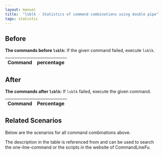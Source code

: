 ```yaml
---
layout: manual
title:  "lsblk - Statistics of command combinations using double pipe"
tags: statistic
---
```


## Before

__The commands before `lsblk`:__ If the given command failed, execute `lsblk`.

| Command | percentage |
|--------|--------|



## After

__The commands after `lsblk`:__ If `lsblk` failed, execute the given command.

| Command | Percentage | 
|-------|--------|



## Related Scenarios

Below are the scenarios for all command combinations above.

The description in the table is referenced from and can be used to search the one-line-command or the scripts in the website of CommandLineFu.




